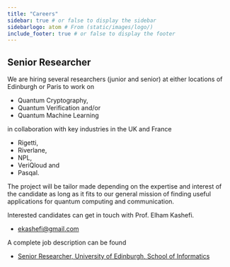 ```yaml
---
title: "Careers"
sidebar: true # or false to display the sidebar
sidebarlogo: atom # From (static/images/logo/)
include_footer: true # or false to display the footer
---
```


## Senior Researcher

We are hiring several researchers (junior and senior) at either locations of Edinburgh or Paris to work on

* Quantum Cryptography,
* Quantum Verification and/or
* Quantum Machine Learning
  
in collaboration with key industries in the UK and France 

* Rigetti,
* Riverlane,
* NPL,
* VeriQloud and
* Pasqal.
  
The project will be tailor made depending on the expertise and interest of the candidate as long as it fits to our general mission of finding useful applications for quantum computing and communication.

Interested candidates can get in touch with Prof. Elham Kashefi.

* <a href = "mailto: ekashefi@gmail.com">ekashefi@gmail.com</a>

A complete job description can be found
* <a href="https://elxw.fa.em3.oraclecloud.com/hcmUI/CandidateExperience/en/sites/CX_1001/job/5321/?utm_medium=jobshare">Senior Researcher, University of Edinburgh, School of Informatics</a>